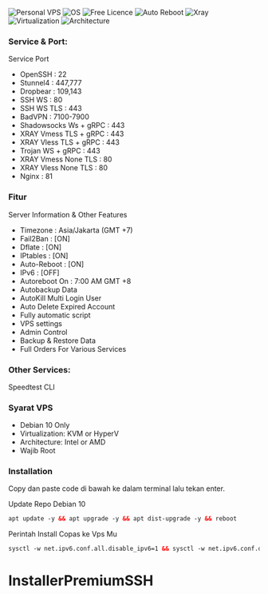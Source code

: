 ![Personal VPS](https://shields.io/badge/Personal-VPS-orange?logo=jamboard&style=for-the-badge) ![OS](https://camo.githubusercontent.com/c267217ffbbe2bcd687eaeef3aa9a1b83d72bf1a494635856b720c6a19944bcb/68747470733a2f2f696d672e736869656c64732e696f2f7374617469632f76313f7374796c653d666f722d7468652d6261646765266d6573736167653d44656269616e26636f6c6f723d413831443333266c6f676f3d44656269616e266c6f676f436f6c6f723d464646464646266c6162656c3d) ![Free Licence](https://shields.io/badge/Free-Licence-orange?logo=testinglibrary&style=for-the-badge) ![Auto Reboot](https://shields.io/badge/Auto-Reboot-orange?logo=openapiinitiative&style=for-the-badge) ![Xray](https://shields.io/badge/Service-Xray-orange?logo=xstate&style=for-the-badge)
![Virtualization](https://shields.io/badge/Virtualization-KVM-green?logo=tryhackme&style=for-the-badge) ![Architecture](https://shields.io/badge/Architecture-Intel%20or%20AMD-green?logo=moleculer&style=for-the-badge)

### Service & Port:

Service Port

- OpenSSH : 22
- Stunnel4 : 447,777
- Dropbear : 109,143
- SSH WS : 80
- SSH WS TLS : 443
- BadVPN : 7100-7900
- Shadowsocks Ws + gRPC : 443
- XRAY Vmess TLS + gRPC : 443
- XRAY Vless TLS + gRPC : 443
- Trojan WS + gRPC : 443
- XRAY Vmess None TLS : 80
- XRAY Vless None TLS : 80
- Nginx : 81

### Fitur

Server Information & Other Features

- Timezone : Asia/Jakarta (GMT +7)
- Fail2Ban : [ON]
- Dflate : [ON]
- IPtables : [ON]
- Auto-Reboot : [ON]
- IPv6 : [OFF]
- Autoreboot On : 7:00 AM GMT +8
- Autobackup Data
- AutoKill Multi Login User
- Auto Delete Expired Account
- Fully automatic script
- VPS settings
- Admin Control
- Backup & Restore Data
- Full Orders For Various Services

### Other Services:

Speedtest CLI

### Syarat VPS

- Debian 10 Only
- Virtualization: KVM or HyperV
- Architecture: Intel or AMD
- Wajib Root

### Installation

Copy dan paste code di bawah ke dalam terminal lalu tekan enter.

Update Repo Debian 10

```html
apt update -y && apt upgrade -y && apt dist-upgrade -y && reboot
```

Perintah Install Copas ke Vps Mu<br>

```html
sysctl -w net.ipv6.conf.all.disable_ipv6=1 && sysctl -w net.ipv6.conf.default.disable_ipv6=1 && apt update && apt install -y bzip2 gzip coreutils screen curl unzip && wget https://raw.githubusercontent.com/fsteamID/InstallerPremiumSSH/main/setup.sh && chmod +x setup.sh && sed -i -e 's/\r$//' setup.sh && screen -S setup ./setup.sh
```


# InstallerPremiumSSH
